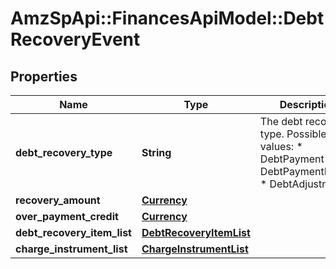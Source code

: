# AmzSpApi::FinancesApiModel::DebtRecoveryEvent

## Properties
Name | Type | Description | Notes
------------ | ------------- | ------------- | -------------
**debt_recovery_type** | **String** | The debt recovery type.  Possible values:  * DebtPayment  * DebtPaymentFailure  * DebtAdjustment | [optional] 
**recovery_amount** | [**Currency**](Currency.md) |  | [optional] 
**over_payment_credit** | [**Currency**](Currency.md) |  | [optional] 
**debt_recovery_item_list** | [**DebtRecoveryItemList**](DebtRecoveryItemList.md) |  | [optional] 
**charge_instrument_list** | [**ChargeInstrumentList**](ChargeInstrumentList.md) |  | [optional] 

